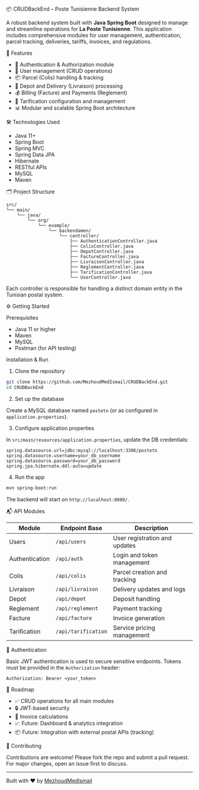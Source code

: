 📦 CRUDBackEnd – Poste Tunisienne Backend System

A robust backend system built with **Java Spring Boot** designed to manage and streamline operations for **La Poste Tunisienne**. This application includes comprehensive modules for user management, authentication, parcel tracking, deliveries, tariffs, invoices, and regulations.

🚀 Features

- 🔐 Authentication & Authorization module
- 👤 User management (CRUD operations)
- 📦 Parcel (Colis) handling & tracking
- 📍 Depot and Delivery (Livraison) processing
- 💰 Billing (Facture) and Payments (Reglement)
- 💸 Tarification configuration and management
- 📊 Modular and scalable Spring Boot architecture

🛠 Technologies Used

- Java 11+
- Spring Boot
- Spring MVC
- Spring Data JPA
- Hibernate
- RESTful APIs
- MySQL 
- Maven

🗂 Project Structure

```
src/
└── main/
    └── java/
        └── org/
            └── example/
                └── backendamen/
                    └── controller/
                        ├── AuthenticationController.java
                        ├── ColisController.java
                        ├── DepotController.java
                        ├── FactureController.java
                        ├── LivraisonController.java
                        ├── ReglementController.java
                        ├── TarificationController.java
                        └── UserController.java
```

Each controller is responsible for handling a distinct domain entity in the Tunisian postal system.

⚙️ Getting Started

Prerequisites

- Java 11 or higher
- Maven
- MySQL 
- Postman (for API testing)

Installation & Run

1. Clone the repository

```bash
git clone https://github.com/MezhoudMedIsmail/CRUDBackEnd.git
cd CRUDBackEnd
```

2. Set up the database

Create a MySQL database named `postetn` (or as configured in `application.properties`).

3. Configure application properties

In `src/main/resources/application.properties`, update the DB credentials:

```properties
spring.datasource.url=jdbc:mysql://localhost:3306/postetn
spring.datasource.username=your_db_username
spring.datasource.password=your_db_password
spring.jpa.hibernate.ddl-auto=update
```

4. Run the app

```bash
mvn spring-boot:run
```

The backend will start on `http://localhost:8080/`.

📬 API Modules

| Module              | Endpoint Base     | Description                     |
|---------------------|-------------------|---------------------------------|
| Users               | `/api/users`      | User registration and updates   |
| Authentication      | `/api/auth`       | Login and token management      |
| Colis               | `/api/colis`      | Parcel creation and tracking    |
| Livraison           | `/api/livraison`  | Delivery updates and logs       |
| Depot               | `/api/depot`      | Deposit handling                |
| Reglement           | `/api/reglement`  | Payment tracking                |
| Facture             | `/api/facture`    | Invoice generation              |
| Tarification        | `/api/tarification`| Service pricing management      |

🔐 Authentication

Basic JWT authentication is used to secure sensitive endpoints. Tokens must be provided in the `Authorization` header:

```
Authorization: Bearer <your_token>
```

🧭 Roadmap

- ✅ CRUD operations for all main modules
- 🔒 JWT-based security
- 🧾 Invoice calculations
- 📈 Future: Dashboard & analytics integration
- 📦 Future: Integration with external postal APIs (tracking)

🤝 Contributing

Contributions are welcome! Please fork the repo and submit a pull request. For major changes, open an issue first to discuss.

---

Built with ❤️ by [MezhoudMedIsmail](https://github.com/MezhoudMedIsmail)
